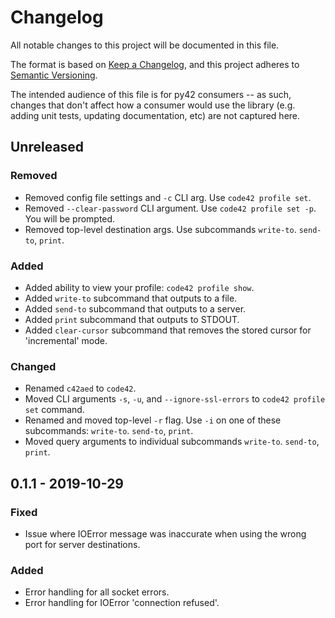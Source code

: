 # Changelog
All notable changes to this project will be documented in this file.

The format is based on [Keep a Changelog](https://keepachangelog.com/en/1.0.0/),
and this project adheres to [Semantic Versioning](https://semver.org/spec/v2.0.0.html).

The intended audience of this file is for py42 consumers -- as such, changes that don't affect
how a consumer would use the library (e.g. adding unit tests, updating documentation, etc) are not captured here.

## Unreleased

### Removed
- Removed config file settings and `-c` CLI arg. Use `code42 profile set`.
- Removed `--clear-password` CLI argument. Use `code42 profile set -p`. You will be prompted.
- Removed top-level destination args. Use subcommands `write-to`. `send-to`, `print`.

### Added
- Added ability to view your profile: `code42 profile show`.
- Added `write-to` subcommand that outputs to a file.
- Added `send-to` subcommand that outputs to a server.
- Added `print` subcommand that outputs to STDOUT.
- Added `clear-cursor` subcommand that removes the stored cursor for 'incremental' mode.

### Changed
- Renamed `c42aed` to `code42`.
- Moved CLI arguments `-s`, `-u`, and `--ignore-ssl-errors` to `code42 profile set` command.
- Renamed and moved top-level `-r` flag. Use `-i` on one of these subcommands: `write-to`. `send-to`, `print`.
- Moved query arguments to individual subcommands `write-to`. `send-to`, `print`.

## 0.1.1 - 2019-10-29

### Fixed
- Issue where IOError message was inaccurate when using the wrong port for server destinations.

### Added
- Error handling for all socket errors.
- Error handling for IOError 'connection refused'.
